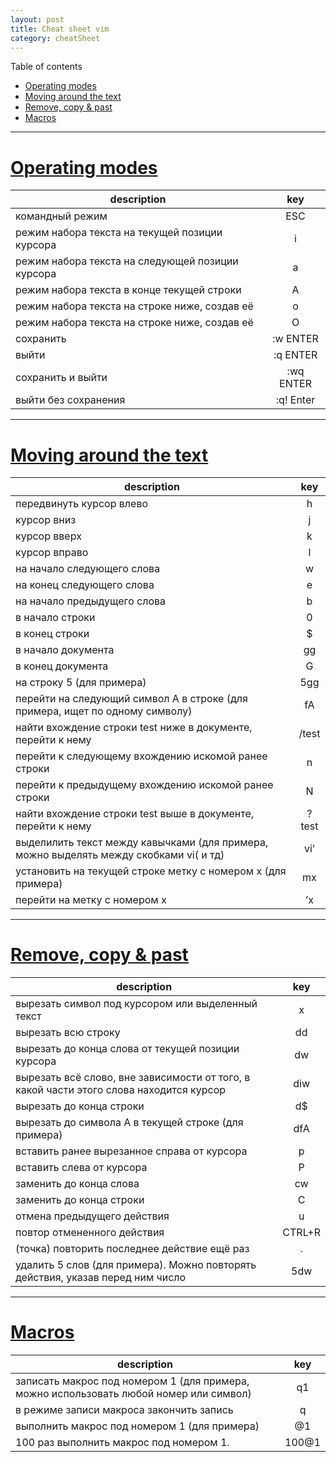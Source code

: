 ```yaml
---
layout: post
title: Cheat sheet vim
category: cheatSheet
---
```


Table of contents
- [Operating modes](#operating_modes)
- [Moving around the text](#moving_around_the_text)
- [Remove, copy & past](#remove_copy_past)
- [Macros](#macros)

___

# [Operating modes](#operatingModes)

| description        | key           |
| ------------- |:-------------:| 
| командный режим |		ESC |
| режим набора текста на текущей позиции курсора |		i |
| режим набора текста на следующей позиции курсора |		a |
| режим набора текста в конце текущей строки |		A |
| режим набора текста на строке ниже, создав её |		o |
| режим набора текста на строке ниже, создав её |		O |
| cохранить |		:w ENTER |
| выйти |		:q ENTER |
| сохранить и выйти |		:wq ENTER |
| выйти без сохранения |		:q! Enter |

___


# [Moving around the text](#movingAroundTheText)

| description        | key           |
| ------------- |:-------------:| 
|передвинуть курсор влево|	h|
|курсор вниз|	j|
|курсор вверх|	k|
|курсор вправо|	l|
|на начало следующего слова|	w|
|на конец следующего слова|	e|
|на начало предыдущего слова|	b|
|в начало строки|	0|
|в конец строки|	$|
|в начало документа|	gg|
|в конец документа|	G|
|на строку 5 (для примера)|	5gg|
|перейти на следующий символ A в строке (для примера, ищет по одному символу)|	fA|
|найти вхождение строки test ниже в документе, перейти к нему|	/test|
|перейти к следующему вхождению искомой ранее строки|	n|
|перейти к предыдущему вхождению искомой ранее строки|	N|
|найти вхождение строки test выше в документе, перейти к нему|	?test|
|выделилить текст между кавычками (для примера, можно выделять между скобками vi( и тд)|	vi’|
|установить на текущей строке метку с номером x (для примера)|	mx|
|перейти на метку с номером x|	’x|

___


# [Remove, copy & past](#removeCopyPast)

| description        | key           |
| ------------- |:-------------:| 
|вырезать символ под курсором или выделенный текст|	x|
|вырезать всю строку|	dd|
|вырезать до конца слова от текущей позиции курсора|	dw|
|вырезать всё слово, вне зависимости от того, в какой части этого слова находится курсор|	diw|
|вырезать до конца строки|	d$|
|вырезать до символа А в текущей строке (для примера)|	dfA|
|вставить ранее вырезанное справа от курсора|	p|
|вставить слева от курсора|	P|
|заменить до конца слова|	cw|
|заменить до конца строки|	С|
|отмена предыдущего действия|	u|
|повтор отмененного действия|	CTRL+R|
|(точка) повторить последнее действие ещё раз|	.|
|удалить 5 слов (для примера). Можно повторять действия, указав перед ним число|	5dw|

___

# [Macros](#macros)

| description        | key           |
| ------------- |:-------------:| 
|записать макрос под номером 1 (для примера, можно использовать любой номер или символ)|		q1|
|в режиме записи макроса закончить запись|		q|
|выполнить макрос под номером 1 (для примера)|		@1|
|100 раз выполнить макрос под номером 1. |		100@1|


